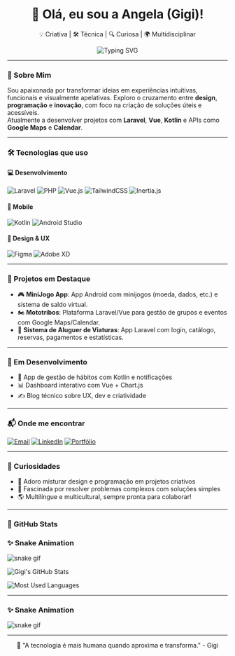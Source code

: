 <h1 align="center">👋 Olá, eu sou a Angela (Gigi)!</h1>

<p align="center">
  💡 Criativa | 🛠️ Técnica | 🔍 Curiosa | 🌍 Multidisciplinar
</p>

<p align="center">
  <img src="https://readme-typing-svg.demolab.com?font=Fira+Code&pause=1000&center=true&vCenter=true&multiline=true&width=435&lines=UX+%7C+Laravel+%7C+Android+%7C+Criatividade+com+prop%C3%B3sito" alt="Typing SVG" />
</p>

---

### 🧠 Sobre Mim

Sou apaixonada por transformar ideias em experiências intuitivas, funcionais e visualmente apelativas. Exploro o cruzamento entre **design**, **programação** e **inovação**, com foco na criação de soluções úteis e acessíveis.  
Atualmente a desenvolver projetos com **Laravel**, **Vue**, **Kotlin** e APIs como **Google Maps** e **Calendar**.

---

### 🛠️ Tecnologias que uso

#### 💻 Desenvolvimento

![Laravel](https://img.shields.io/badge/Laravel-F55247?style=for-the-badge&logo=laravel&logoColor=white)
![PHP](https://img.shields.io/badge/PHP-777BB4?style=for-the-badge&logo=php&logoColor=white)
![Vue.js](https://img.shields.io/badge/Vue.js-41B883?style=for-the-badge&logo=vue.js&logoColor=white)
![TailwindCSS](https://img.shields.io/badge/Tailwind-06B6D4?style=for-the-badge&logo=tailwindcss&logoColor=white)
![Inertia.js](https://img.shields.io/badge/Inertia.js-4B5563?style=for-the-badge)

#### 📱 Mobile

![Kotlin](https://img.shields.io/badge/Kotlin-7F52FF?style=for-the-badge&logo=kotlin&logoColor=white)
![Android Studio](https://img.shields.io/badge/Android_Studio-3DDC84?style=for-the-badge&logo=android-studio&logoColor=white)

#### 🎨 Design & UX

![Figma](https://img.shields.io/badge/Figma-F24E1E?style=for-the-badge&logo=figma&logoColor=white)
![Adobe XD](https://img.shields.io/badge/AdobeXD-FF61F6?style=for-the-badge&logo=adobexd&logoColor=white)

---

### 🚀 Projetos em Destaque

- 🎮 **MiniJogo App**: App Android com minijogos (moeda, dados, etc.) e sistema de saldo virtual.
- 🏍️ **Mototribos**: Plataforma Laravel/Vue para gestão de grupos e eventos com Google Maps/Calendar.
- 🚗 **Sistema de Aluguer de Viaturas**: App Laravel com login, catálogo, reservas, pagamentos e estatísticas.

---

### 🌱 Em Desenvolvimento

- 📲 App de gestão de hábitos com Kotlin e notificações
- 📊 Dashboard interativo com Vue + Chart.js
- ✍️ Blog técnico sobre UX, dev e criatividade

---

### 📬 Onde me encontrar

[![Email](https://img.shields.io/badge/Email-EA4335?style=for-the-badge&logo=gmail&logoColor=white)](mailto:gigi.dev.exemplo@gmail.com)
[![LinkedIn](https://img.shields.io/badge/LinkedIn-0077B5?style=for-the-badge&logo=linkedin&logoColor=white)](https://linkedin.com/in/seu-linkedin)
[![Portfólio](https://img.shields.io/badge/Portef%C3%B3lio-000000?style=for-the-badge&logo=notion&logoColor=white)](https://gigi-portfolio.exemplo)

---

### 💖 Curiosidades

- 🎨 Adoro misturar design e programação em projetos criativos  
- 🧩 Fascinada por resolver problemas complexos com soluções simples  
- 🌎 Multilíngue e multicultural, sempre pronta para colaborar!

---

### 🐍 GitHub Stats
### ✨ Snake Animation

![snake gif](https://github.com/gigi-mascote-46/gigi-mascote-46/blob/output/github-contribution-grid-snake.svg)

![Gigi's GitHub Stats](https://github-readme-stats.vercel.app/api?username=teu-username&show_icons=true&theme=tokyonight&hide_title=true)

![Most Used Languages](https://github-readme-stats.vercel.app/api/top-langs/?username=teu-username&layout=compact&theme=tokyonight)

---

### ✨ Snake Animation

![snake gif](https://github.com/teu-username/teu-username/blob/output/github-contribution-grid-snake.svg)

---

<p align="center">💬 "A tecnologia é mais humana quando aproxima e transforma." - Gigi</p>
